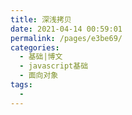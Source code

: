 ```yaml
---
title: 深浅拷贝
date: 2021-04-14 00:59:01
permalink: /pages/e3be69/
categories:
  - 基础|博文
  - javascript基础
  - 面向对象
tags:
  -
---
```

